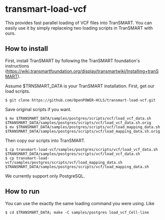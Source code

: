 # transmart-load-vcf

This provides fast parallel loading of VCF files into TranSMART. You can easily use it by simply replaceing two loading scripts in TranSMART with ours.

## How to install

First, install TranSMART by following the TranSMART foundation's instructions (https://wiki.transmartfoundation.org/display/transmartwiki/Installing+tranSMART).

Assume $TRNSMART_DATA is your TranSMART installation. First, get our load scripts.

    $ git clone https://github.com/OpenPOWER-HCLS/transmart-load-vcf.git
    
Save original scripts if you want.
    
    $ mv $TRANSMART_DATA/samples/postgres/scripts/vcf/load_vcf_data.sh $TRANSMART_DATA/samples/postgres/scripts/vcf/load_vcf_data.sh.orig
    $ mv $TRANSMART_DATA/samples/postgres/scripts/vcf/load_mapping_data.sh $TRANSMART_DATA/samples/postgres/scripts/vcf/load_mapping_data.sh.orig
    
Then copy our scripts into TranSMART.
    
    $ cp transmart-load-vcf/samples/postgres/scripts/vcf/load_vcf_data.sh $TRANSMART_DATA/samples/postgres/scripts/vcf/load_vcf_data.sh
    $ cp transmart-load-vcf/samples/postgres/scripts/vcf/load_mapping_data.sh $TRANSMART_DATA/samples/postgres/scripts/vcf/load_mapping_data.sh

We currently support only PostgreSQL.

## How to run

You can use the exactly the same loading command you were using. Like

    $ cd $TRANSMART_DATA; make -C samples/postgres load_vcf_Cell-line

